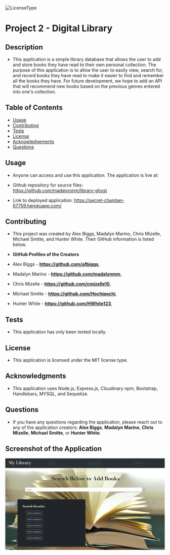 ![LicenseType](https://img.shields.io/badge/License%3A%20-MIT-green)
# Project 2 - Digital Library
  
## Description
  
  * This application is a simple library database that allows the user to add and store books they have read to their own personal collection. The purpose of this application is to allow the user to easily view, search for, and record books they have read to make it easier to find and remember all the books they have. For future development, we hope to add an API that will recommend new books based on the previous genres entered into one's collection.
  
  ## Table of Contents
  
  * [Usage](#Usage)
  * [Contributing](#Contributing)
  * [Tests](#Tests)
  * [License](#License)
  * [Acknowledgements](#Acknowledgements)
  * [Questions](#Questions)
  
  ## Usage
  
  * Anyone can access and use this application. The application is live at: 

  * Github repository for source files: https://github.com/madalynmm/library-ghost

  * Link to deployed application: https://secret-chamber-67759.herokuapp.com/
  
  ## Contributing
  
  * This project was created by Alex Biggs, Madalyn Marino, Chris Mizelle, Michael Smitte, and Hunter White. Their GitHub information is listed below.
  
  * **GitHub Profiles of the Creators** 
  * Alex Biggs - **https://github.com/afbiggs**,
  * Madalyn Marino - **https://github.com/madalynmm**,
  * Chris Mizelle - **https://github.com/cmizelle10**,
  * Michael Smitte - **https://github.com/Hochipochi**,
  * Hunter White - **https://github.com/HWhite123**,

  
  ## Tests
  
  * This application has only been tested locally.
  
  ## License
  
  * This application is licensed under the MIT license type.
  
  ## Acknowledgments
  
  * This application uses Node.js, Express.js, Cloudinary npm, Bootstrap, Handlebars, MYSQL, and Sequelize. 
  
  ## Questions
  * If you have any questions regarding the application, please reach out to any of the application creators: **Alex Biggs**, **Madalyn Marino**, **Chris Mizelle**, **Michael Smitte**, or **Hunter White**.
  
  ## Screenshot of the Application

  ![Digital Library Website](./public/images/Screenshot-of-site.png)